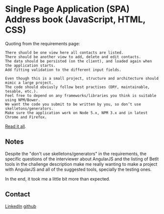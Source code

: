 # Single Page Application (SPA) Address book (JavaScript, HTML, CSS)

Quoting from the requirements page:

    There shuold be one view here all contacts are listed.
    There should be another view to add, delete and edit contacts.
    The data should be persisted (on the client), and loaded again when the application starts.
    Add fitting validation to the different input fields.

    Even though this is a small project, structure and architecture should mimic a large project.
    The code should obviusly follow best practises (DRY, maintainable, tesable, etc.).
    Feel free to depend on any frameworks/libraries you think is suitable using NPM/Bower.
    We want the code you submit to be written by you, so don’t use skelletons/generators.
    Make sure the application work on Node 5.x, NPM 3.x and in latest Chrome and Firefox.

[Read it all](https://github.com/betit/tests/tree/master/js-developer).

## Notes

Despite the "don't use skelletons/generators" in the requirements, 
the specific questions of the interviewer about AngularJS and the listing 
of BetIt tools in the challenge description make me really wanting to make 
a project with AngularJS and all of the suggested tools, specially the testing ones.

In the end, it took me a little bit more than expected.

## Contact

[LinkedIn](https://linkedin.com/in/daniel-martínez-contador-867b0269)
[github](https://github.com/danielearning/addressbook)
